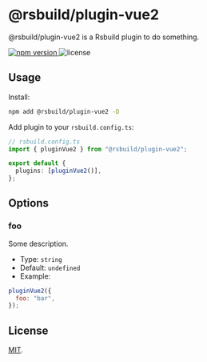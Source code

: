 # @rsbuild/plugin-vue2

@rsbuild/plugin-vue2 is a Rsbuild plugin to do something.

<p>
  <a href="https://npmjs.com/package/@rsbuild/plugin-vue2">
   <img src="https://img.shields.io/npm/v/@rsbuild/plugin-vue2?style=flat-square&colorA=564341&colorB=EDED91" alt="npm version" />
  </a>
  <img src="https://img.shields.io/badge/License-MIT-blue.svg?style=flat-square&colorA=564341&colorB=EDED91" alt="license" />
</p>

## Usage

Install:

```bash
npm add @rsbuild/plugin-vue2 -D
```

Add plugin to your `rsbuild.config.ts`:

```ts
// rsbuild.config.ts
import { pluginVue2 } from "@rsbuild/plugin-vue2";

export default {
  plugins: [pluginVue2()],
};
```

## Options

### foo

Some description.

- Type: `string`
- Default: `undefined`
- Example:

```js
pluginVue2({
  foo: "bar",
});
```

## License

[MIT](./LICENSE).
